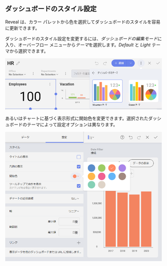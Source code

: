 ## ダッシュボードのスタイル設定

Reveal は、カラー パレットから色を選択してダッシュボードのスタイルを容易に更新できます。

ダッシュボードのスタイル設定を変更するには、*ダッシュボードの編集モード*に入り、オーバーフロー メニューから*テーマ*を選択します。*Default* と *Light* テーマから選択できます。

![Changing the dashboard theme](images/changing-theme-dashboard.png)

あるいはチャートに基づく表示形式に開始色を変更できます。選択されたダッシュボードのテーマによって設定オプションは異なります。

![Changing the start color of a visualization](images/change-visualization-start-color.png)
